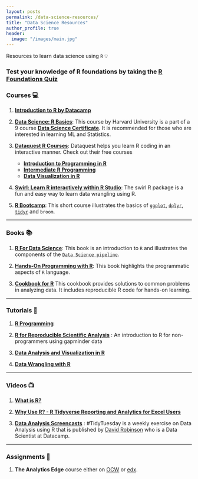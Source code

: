 ```yaml
---
layout: posts
permalink: /data-science-resources/
title: "Data Science Resources"
author_profile: true
header:
  image: "/images/main.jpg"
---
```


Resources to learn data science using `R` :bulb:

### Test your knowledge of R foundations by taking the [R Foundations Quiz](http://rpubs.com/cbatra/500620)

### Courses :computer:

1. **[Introduction to R by Datacamp](https://www.datacamp.com/courses/free-introduction-to-r)**

2. **[Data Science: R Basics](https://www.edx.org/course/r-basics-2)**: This course by Harvard University is a part of a 9 course **[Data Science Certificate](https://www.edx.org/professional-certificate/harvardx-data-science)**. It is recommended for those who are interested in learning ML and Statistics. 

3. **[Dataquest R Courses](https://www.dataquest.io/path/data-analyst-r/)**: Dataquest helps you learn R coding in an interactive manner. Check out their free courses
    - **[Introduction to Programming in R](https://www.dataquest.io/course/intro-to-r/)**
    - **[Intermediate R Programming](https://www.dataquest.io/course/intermediate-r-programming/)**
    - **[Data Visualization in R](https://www.dataquest.io/course/r-data-viz/)**

4. **[Swirl: Learn R interactively within R Studio](https://swirlstats.com/students.html)**: The swirl R package is a fun and easy way to learn data wrangling using R. 

5. **[R Bootcamp](https://www.datacamp.com/courses/rbootcamp)**: This short course illustrates the basics of [`ggplot`](https://ggplot2.tidyverse.org/), [`dplyr`](https://dplyr.tidyverse.org/), [`tidyr`](https://tidyr.tidyverse.org/) and `broom`.

****
### Books :books:
    
1. **[R For Data Science](https://r4ds.had.co.nz/)**: This book is an introduction to `R` and illustrates the components of the [`Data Science pipeline`](https://r4ds.had.co.nz/introduction.html). 

2. **[Hands-On Programming with R](https://rstudio-education.github.io/hopr/)**: This book highlights the programmatic aspects of `R` language.

3. **[Cookbook for R](http://www.cookbook-r.com)** This cookbook provides solutions to common problems in analyzing data. It includes reproducible R code for hands-on learning.

****
### Tutorials :ledger:
 
1. **[R Programming](https://swcarpentry.github.io/r-novice-inflammation/)**

2. **[R for Reproducible Scientific Analysis](http://swcarpentry.github.io/r-novice-gapminder/)** : An introduction to R for non-programmers using gapminder data

3. **[Data Analysis and Visualization in R](https://datacarpentry.org/R-ecology-lesson/index.html)**

4. **[Data Wrangling with R](https://cengel.github.io/R-data-wrangling/)**

***
    
### Videos :tv:
    
1. **[What is R?](https://www.youtube.com/watch?v=XcBLEVknqvY)**

2. **[Why Use R? - R Tidyverse Reporting and Analytics for Excel Users](https://www.youtube.com/watch?v=jn_3N_o2d6Q)**

3. **[Data Analysis Screencasts](https://www.youtube.com/watch?v=nx5yhXAQLxw&list=PLnH3UnphKJdvbQsOFoFcTrbn18I_NBvW3)** : #TidyTuesday is a weekly exercise on Data Analysis using R that is published by [David Robinson](http://varianceexplained.org/) who is a Data Scientist at Datacamp.

****
### Assignments :pencil:

1. **The Analytics Edge** course either on [OCW](https://ocw.mit.edu/courses/sloan-school-of-management/15-071-the-analytics-edge-spring-2017/index.htm) or [edx](https://edx.org/course/the-analytics-edge). 

